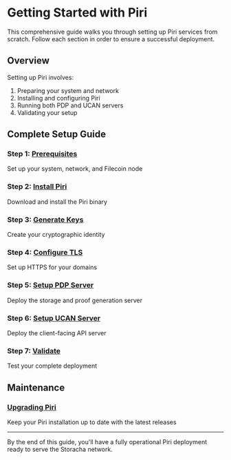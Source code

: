 # Getting Started with Piri

This comprehensive guide walks you through setting up Piri services from scratch. Follow each section in order to ensure a successful deployment.

## Overview

Setting up Piri involves:
1. Preparing your system and network
2. Installing and configuring Piri
3. Running both PDP and UCAN servers
4. Validating your setup

## Complete Setup Guide

### Step 1: [Prerequisites](./setup/prerequisites.md)
Set up your system, network, and Filecoin node

### Step 2: [Install Piri](./setup/installation.md)
Download and install the Piri binary

### Step 3: [Generate Keys](./setup/key-generation.md)
Create your cryptographic identity

### Step 4: [Configure TLS](./setup/tls-termination.md)
Set up HTTPS for your domains

### Step 5: [Setup PDP Server](./guides/pdp-server.md)
Deploy the storage and proof generation server

### Step 6: [Setup UCAN Server](./guides/ucan-server.md)
Deploy the client-facing API server

### Step 7: [Validate](./setup/validation.md)
Test your complete deployment

## Maintenance

### [Upgrading Piri](./setup/upgrading.md)
Keep your Piri installation up to date with the latest releases

---

By the end of this guide, you'll have a fully operational Piri deployment ready to serve the Storacha network.